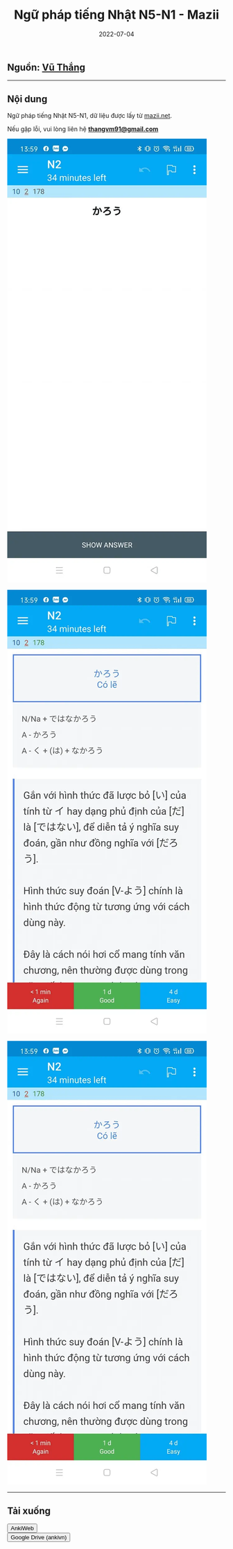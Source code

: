 ﻿---
title: Ngữ pháp tiếng Nhật N5-N1 - Mazii
slug: ngu-phap-tieng-nhat-n5-n1-mazii
date: 2022-07-04
description: Ngữ pháp tiếng Nhật từ trình độ N5 đến N1, trích từ mazii.net, kèm hình ảnh minh họa và link tải bộ thẻ Anki
category: "Tiếng Nhật"
tags:
  - deck
  - japanese
---

<!--truncate-->

## Nguồn: [Vũ Thắng](https://www.facebook.com/groups/ankivocabulary/posts/752628205496839/?comment_id=752746578818335&reply_comment_id=994788587947465&notif_id=1629238195586186&ref=notif&notif_t=group_comment_mention)

---

## Nội dung

Ngữ pháp tiếng Nhật N5-N1, dữ liệu được lấy từ [mazii.net](https://mazii.net/).

Nếu gặp lỗi, vui lòng liên hệ **thangvm91@gmail.com**

![](../../static/images/2022-07-04-ngu-phap-tieng-nhat-n5-n1-mazii-1743252525391.webp)

![](../../static/images/2022-07-04-ngu-phap-tieng-nhat-n5-n1-mazii-1743252534906.webp)

![](../../static/images/2022-07-04-ngu-phap-tieng-nhat-n5-n1-mazii-1743252541717.webp)

___

## Tải xuống

<div style={{display: 'flex', justifyContent: 'left', gap: '20px'}}> 
  <a href="https://ankiweb.net/shared/info/993440660"> 
    <button class="buttonPrimary" type="button">AnkiWeb</button> 
  </a> 
</div>

<div style={{display: 'flex', justifyContent: 'left', gap: '20px'}}> <a href="https://drive.google.com/open?id=1MoJZgvBe_6oYQcC4RmlV0SaweJvoaOvE&usp=drive_fs"> <button class="buttonPrimary" type="button">Google Drive (ankivn)</button> </a> </div>
